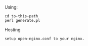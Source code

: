 
Using:

    cd to-this-path
    perl generate.pl


Hosting

    setup open-nginx.conf to your nginx.
